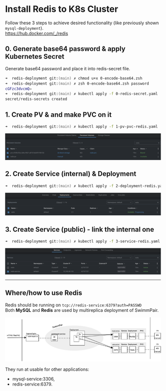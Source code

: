 # Install Redis to K8s Cluster
Follow these 3 steps to achieve desired functionality (like previously shown `mysql-deployment`).  
https://hub.docker.com/_/redis

## 0. Generate base64 password & apply Kubernetes Secret
Generate base64 password and place it into redis-secret file.
```zsh
➜  redis-deployment git:(main) ✗ chmod u+x 0-encode-base64.zsh 
➜  redis-deployment git:(main) ✗ zsh 0-encode-base64.zsh password 
cGFzc3dvcmQ=
➜  redis-deployment git:(main) ✗ kubectl apply -f 0-redis-secret.yaml 
secret/redis-secrets created
```
## 1. Create PV & and make PVC on it
```zsh
➜  redis-deployment git:(main) ✗ kubectl apply -f 1-pv-pvc-redis.yaml  
```
<p align="center">
  <img src="misc/redis-1.png" alt="Redis PV & PVC running"/>
</p>

## 2. Create Service (internal) & Deployment  
```zsh
➜  redis-deployment git:(main) ✗ kubectl apply -f 2-deployment-redis.yaml 
```
<p align="center">
  <img src="misc/redis-2.png" alt="Redis Service(internal) & Deployment running"/>
</p>

## 3. Create Service (public) - link the internal one
```zsh
➜  redis-deployment git:(main) ✗ kubectl apply -f 3-service-redis.yaml   
```
<p align="center">
  <img src="misc/redis-3.png" alt="Redis Public Service running"/>
</p>

___
## Where/how to use Redis
Redis should be running on `tcp://redis-service:6379?auth=PASSWD`  
Both **MySQL** and **Redis** are used by multireplica deployment of SwimmPair.  
<p align="center">
  <img src="misc/K8s_SwimmPair.png" alt="MySQL Service + Redis Service"/>
</p>
They run at usable for other applications:

- mysql-service:3306,
- redis-service:6379.
